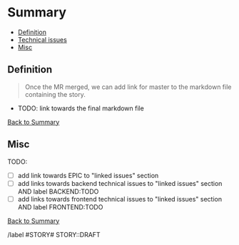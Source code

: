 # Summary

* [Definition](#definition)
* [Technical issues](#technical-issues)
* [Misc](#misc)

## Definition

> Once the MR merged, we can add link for master to the markdown file containing the story.

* TODO: link towards the final markdown file

[Back to Summary](#summary)

## Misc

TODO:

* [ ] add link towards EPIC to "linked issues" section
* [ ] add links towards backend technical issues to "linked issues" section AND label BACKEND:TODO
* [ ] add links towards frontend technical issues to "linked issues" section AND label FRONTEND:TODO

[Back to Summary](#summary)

/label #STORY# STORY::DRAFT
